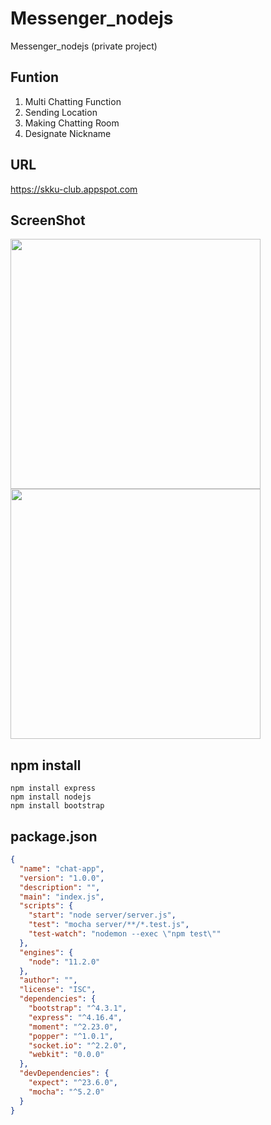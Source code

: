 # Messenger_nodejs
Messenger_nodejs (private project)

## Funtion

1. Multi Chatting Function
2. Sending Location
3. Making Chatting Room
4. Designate Nickname

## URL
https://skku-club.appspot.com


## ScreenShot
<div>
  <img width="400" src="https://user-images.githubusercontent.com/37185394/59769567-5f8ec600-92e1-11e9-89e3-f250bea68a1a.JPG"/>
  <img width="400" src ="https://user-images.githubusercontent.com/37185394/59769568-60275c80-92e1-11e9-8db9-adca2ef14997.JPG"/>
</div>

## npm install 

```nodejs
npm install express
npm install nodejs
npm install bootstrap
```

## package.json

```json
{
  "name": "chat-app",
  "version": "1.0.0",
  "description": "",
  "main": "index.js",
  "scripts": {
    "start": "node server/server.js",
    "test": "mocha server/**/*.test.js",
    "test-watch": "nodemon --exec \"npm test\""
  },
  "engines": {
    "node": "11.2.0"
  },
  "author": "",
  "license": "ISC",
  "dependencies": {
    "bootstrap": "^4.3.1",
    "express": "^4.16.4",
    "moment": "^2.23.0",
    "popper": "^1.0.1",
    "socket.io": "^2.2.0",
    "webkit": "0.0.0"
  },
  "devDependencies": {
    "expect": "^23.6.0",
    "mocha": "^5.2.0"
  }
}
```

